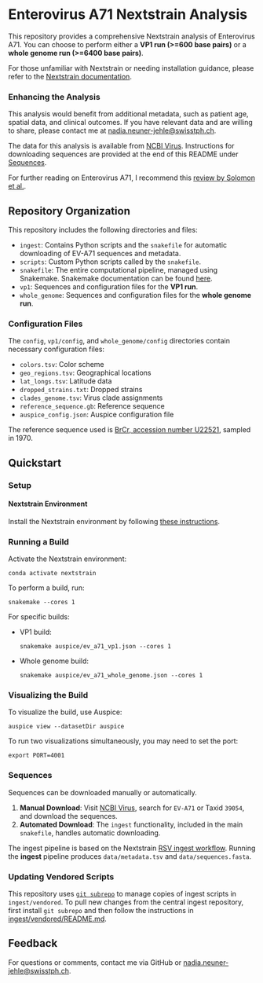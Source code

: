 # Enterovirus A71 Nextstrain Analysis

This repository provides a comprehensive Nextstrain analysis of Enterovirus A71. You can choose to perform either a **VP1 run (>=600 base pairs)** or a **whole genome run (>=6400 base pairs)**.

For those unfamiliar with Nextstrain or needing installation guidance, please refer to the [Nextstrain documentation](https://docs.nextstrain.org/en/latest/).

### Enhancing the Analysis
This analysis would benefit from additional metadata, such as patient age, spatial data, and clinical outcomes. If you have relevant data and are willing to share, please contact me at [nadia.neuner-jehle@swisstph.ch](mailto:nadia.neuner-jehle@swisstph.ch).

The data for this analysis is available from [NCBI Virus](https://www.ncbi.nlm.nih.gov/labs/virus/vssi/#/). Instructions for downloading sequences are provided at the end of this README under [Sequences](#sequences).

For further reading on Enterovirus A71, I recommend this [review by Solomon et al.](https://pubmed.ncbi.nlm.nih.gov/20961813/).

## Repository Organization
This repository includes the following directories and files:

- `ingest`: Contains Python scripts and the `snakefile` for automatic downloading of EV-A71 sequences and metadata.
- `scripts`: Custom Python scripts called by the `snakefile`.
- `snakefile`: The entire computational pipeline, managed using Snakemake. Snakemake documentation can be found [here](https://snakemake.readthedocs.io/en/stable/).
- `vp1`: Sequences and configuration files for the **VP1 run**.
- `whole_genome`: Sequences and configuration files for the **whole genome run**.

### Configuration Files
The `config`, `vp1/config`, and `whole_genome/config` directories contain necessary configuration files:
- `colors.tsv`: Color scheme
- `geo_regions.tsv`: Geographical locations
- `lat_longs.tsv`: Latitude data
- `dropped_strains.txt`: Dropped strains
- `clades_genome.tsv`: Virus clade assignments
- `reference_sequence.gb`: Reference sequence
- `auspice_config.json`: Auspice configuration file

The reference sequence used is [BrCr, accession number U22521](https://www.genome.jp/dbget-bin/www_bget?genbank-vrl:U22521), sampled in 1970.

## Quickstart

### Setup

#### Nextstrain Environment
Install the Nextstrain environment by following [these instructions](https://docs.nextstrain.org/en/latest/guides/install/local-installation.html).

### Running a Build

Activate the Nextstrain environment:
```
conda activate nextstrain
```

To perform a build, run:
```
snakemake --cores 1
```

For specific builds:
- VP1 build:
    ```
    snakemake auspice/ev_a71_vp1.json --cores 1
    ```
- Whole genome build:
    ```
    snakemake auspice/ev_a71_whole_genome.json --cores 1
    ```

### Visualizing the Build
To visualize the build, use Auspice:
```
auspice view --datasetDir auspice
```
To run two visualizations simultaneously, you may need to set the port:
```
export PORT=4001
```

### Sequences
Sequences can be downloaded manually or automatically.

1. **Manual Download**: Visit [NCBI Virus](https://www.ncbi.nlm.nih.gov/labs/virus/vssi/#/), search for `EV-A71` or Taxid `39054`, and download the sequences.
2. **Automated Download**: The `ingest` functionality, included in the main `snakefile`, handles automatic downloading.

The ingest pipeline is based on the Nextstrain [RSV ingest workflow](https://github.com/nextstrain/rsv.git). Running the **ingest** pipeline produces `data/metadata.tsv` and `data/sequences.fasta`.

### Updating Vendored Scripts
This repository uses [`git subrepo`](https://github.com/ingydotnet/git-subrepo) to manage copies of ingest scripts in `ingest/vendored`. To pull new changes from the central ingest repository, first install `git subrepo` and then follow the instructions in [ingest/vendored/README.md](./ingest/vendored/README.md#vendoring).

## Feedback
For questions or comments, contact me via GitHub or [nadia.neuner-jehle@swisstph.ch](mailto:nadia.neuner-jehle@swisstph.ch).